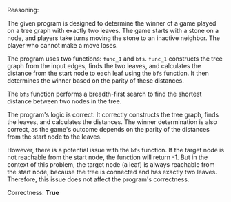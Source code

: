 Reasoning:

The given program is designed to determine the winner of a game played on a tree graph with exactly two leaves. The game starts with a stone on a node, and players take turns moving the stone to an inactive neighbor. The player who cannot make a move loses.

The program uses two functions: `func_1` and `bfs`. `func_1` constructs the tree graph from the input edges, finds the two leaves, and calculates the distance from the start node to each leaf using the `bfs` function. It then determines the winner based on the parity of these distances.

The `bfs` function performs a breadth-first search to find the shortest distance between two nodes in the tree.

The program's logic is correct. It correctly constructs the tree graph, finds the leaves, and calculates the distances. The winner determination is also correct, as the game's outcome depends on the parity of the distances from the start node to the leaves.

However, there is a potential issue with the `bfs` function. If the target node is not reachable from the start node, the function will return -1. But in the context of this problem, the target node (a leaf) is always reachable from the start node, because the tree is connected and has exactly two leaves. Therefore, this issue does not affect the program's correctness.

Correctness: **True**